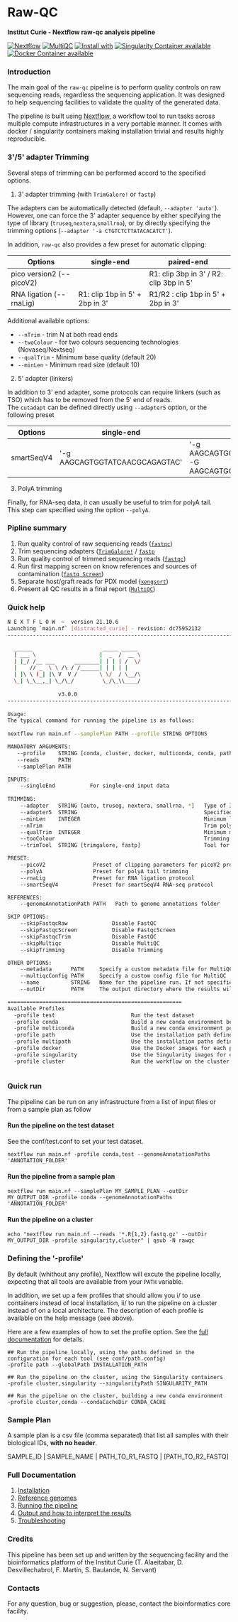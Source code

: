 # Raw-QC 

**Institut Curie - Nextflow raw-qc analysis pipeline**

[![Nextflow](https://img.shields.io/badge/nextflow-%E2%89%A50.32.0-brightgreen.svg)](https://www.nextflow.io/)
[![MultiQC](https://img.shields.io/badge/MultiQC-1.8-blue.svg)](https://multiqc.info/)
[![Install with](https://anaconda.org/anaconda/conda-build/badges/installer/conda.svg)](https://conda.anaconda.org/anaconda)
[![Singularity Container available](https://img.shields.io/badge/singularity-available-7E4C74.svg)](https://singularity.lbl.gov/)
[![Docker Container available](https://img.shields.io/badge/docker-available-003399.svg)](https://www.docker.com/)

### Introduction

The main goal of the `raw-qc` pipeline is to perform quality controls on raw sequencing reads, regardless the sequencing application.
It was designed to help sequencing facilities to validate the quality of the generated data.

The pipeline is built using [Nextflow](https://www.nextflow.io), a workflow tool to run tasks across multiple compute infrastructures in a very portable manner. 
It comes with docker / singularity containers making installation trivial and results highly reproducible.

### 3'/5' adapter Trimming

Several steps of trimming can be performed accord to the specified options.

1. 3' adapter trimming (with `TrimGalore!` or `fastp`)

The adapters can be automatically detected (default, `--adapter 'auto'`).  
However, one can force the 3' adapter sequence by either specifying the type of library (`truseq`,`nextera`,`smallrna`), 
or by directly specifying the trimming options (`--adapter '-a CTGTCTCTTATACACATCT'`).

In addition, `raw-qc` also provides a few preset for automatic clipping:

| Options                   | single-end                     | paired-end                               |
|---------------------------|--------------------------------|------------------------------------------|
| pico version2 (--picoV2)  |                                | R1: clip 3bp in 3' / R2: clip 3bp in 5'  |
| RNA ligation (--rnaLig)   | R1: clip 1bp in 5' + 2bp in 3' | R1/R2 :  clip 1bp in 5' + 2bp in 3'      |

Additional available options:

* `--nTrim` - trim N at both read ends
* `--twoColour` - for two colours sequencing technologies (Novaseq/Nextseq)
* `--qualTrim` - Minimum base quality (default 20)
* `--minLen` - Minimum read size (default 10)

2. 5' adapter (linkers)

In addition to 3' end adapter, some protocols can require linkers (such as TSO) which has to be removed from the 5' end of reads.  
The `cutadapt` can be defined directly using `--adapter5` option, or the following preset

| Options                   | single-end                     | paired-end                                                  |
|---------------------------|--------------------------------|-------------------------------------------------------------|
| smartSeqV4                | '-g AAGCAGTGGTATCAACGCAGAGTAC' | '-g AAGCAGTGGTATCAACGCAGAGTAC -G AAGCAGTGGTATCAACGCAGAGTAC' |


3. PolyA trimming

Finally, for RNA-seq data, it can usually be useful to trim for polyA tail.  
This step can specified using the option `--polyA`.


### Pipline summary

1. Run quality control of raw sequencing reads ([`fastqc`](https://www.bioinformatics.babraham.ac.uk/projects/fastqc/))
2. Trim sequencing adapters ([`TrimGalore!`](https://github.com/FelixKrueger/TrimGalore) / [`fastp`](https://github.com/OpenGene/fastp)
3. Run quality control of trimmed sequencing reads ([`fastqc`](https://www.bioinformatics.babraham.ac.uk/projects/fastqc/))
4. Run first mapping screen on know references and sources of contamination ([`fastq Screen`](https://www.bioinformatics.babraham.ac.uk/projects/fastq_screen/))
5. Separate host/graft reads for PDX model ([`xengsort`](https://gitlab.com/genomeinformatics/xengsort))
6. Present all QC results in a final report ([`MultiQC`](http://multiqc.info/))

### Quick help

```bash
N E X T F L O W  ~  version 21.10.6
Launching `main.nf` [distracted_curie] - revision: dc75952132
------------------------------------------------------------------------

  ______                      _____ _____ 
  | ___ \                    |  _  /  __ \
  | |_/ /__ ___      ________| | | | /  \/
  |    // _  \ \ /\ / /______| | | | |    
  | |\ \ (_| |\ V  V /       \ \/  / \__/\
  \_| \_\__,_| \_/\_/         \_/\_\\____/
			
                v3.0.0
------------------------------------------------------------------------
							   
Usage:
The typical command for running the pipeline is as follows:
									   
nextflow run main.nf --samplePlan PATH --profile STRING OPTIONS

MANDATORY ARGUMENTS:
   --profile    STRING [conda, cluster, docker, multiconda, conda, path, multipath, singularity]  Configuration profile to use. Can use multiple (comma separated).
   --reads      PATH                                                                              Path to input data (must be surrounded with quotes)
   --samplePlan PATH                                                                              Path to sample plan (csv format) with raw reads (if `--reads` is not specified)

INPUTS:
    --singleEnd           For single-end input data
	
TRIMMING:
	--adapter   STRING [auto, truseg, nextera, smallrna, *]   Type of 3prime adapter to trim
	--adapter5  STRING                                        Specified cutadapt options for 5prime adapter trimming
	--minLen    INTEGER                                       Minimum length of trimmed sequences
	--nTrim                                                   Trim poly-N sequence at the end of the reads
	--qualTrim  INTEGER                                       Minimum mapping quality for trimming
	--tooColour                                               Trimming for NextSeq/NovaSeq sequencers
	--trimTool  STRING [trimgalore, fastp]                    Tool for 3prime adapter trimming and auto-detection

PRESET:
	--picoV2               Preset of clipping parameters for picoV2 protocol
	--polyA                Preset for polyA tail trimming
	--rnaLig               Preset for RNA ligation protocol
	--smartSeqV4           Preset for smartSeqV4 RNA-seq protocol

REFERENCES:
	--genomeAnnotationPath PATH   Path to genome annotations folder

SKIP OPTIONS:
	--skipFastqcRaw              Disable FastQC
	--skipFastqcScreen           Disable FastqcScreen
	--skipFastqcTrim             Disable FastQC
	--skipMultiqc                Disable MultiQC
	--skipTrimming               Disable Trimming

OTHER OPTIONS:
	--metadata      PATH     Specify a custom metadata file for MultiQC
	--multiqcConfig PATH     Specify a custom config file for MultiQC
	--name          STRING   Name for the pipeline run. If not specified, Nextflow will automatically generate a random mnemonic
	--outDir        PATH     The output directory where the results will be saved

=======================================================
Available Profiles
  -profile test                        Run the test dataset
  -profile conda                       Build a new conda environment before running the pipeline. Use `--condaCacheDir` to define the conda cache path
  -profile multiconda                  Build a new conda environment per process before running the pipeline. Use `--condaCacheDir` to define the conda cache path
  -profile path                        Use the installation path defined for all tools. Use `--globalPath` to define the insallation path
  -profile multipath                   Use the installation paths defined for each tool. Use `--globalPath` to define the insallation path
  -profile docker                      Use the Docker images for each process
  -profile singularity                 Use the Singularity images for each process. Use `--singularityPath` to define the insallation path
  -profile cluster                     Run the workflow on the cluster, instead of locally
  
```

### Quick run

The pipeline can be run on any infrastructure from a list of input files or from a sample plan as follow

#### Run the pipeline on the test dataset
See the conf/test.conf to set your test dataset.

```
nextflow run main.nf -profile conda,test --genomeAnnotationPaths 'ANNOTATION_FOLDER'

```

#### Run the pipeline from a sample plan

```
nextflow run main.nf --samplePlan MY_SAMPLE_PLAN --outDir MY_OUTPUT_DIR -profile conda --genomeAnnotationPaths 'ANNOTATION_FOLDER'

```

#### Run the pipeline on a cluster

```
echo "nextflow run main.nf --reads '*.R{1,2}.fastq.gz' --outDir MY_OUTPUT_DIR -profile singularity,cluster" | qsub -N rawqc

```

### Defining the '-profile'

By default (whithout any profile), Nextflow will excute the pipeline locally, expecting that all tools are available from your `PATH` variable.

In addition, we set up a few profiles that should allow you i/ to use containers instead of local installation, ii/ to run the pipeline on a cluster instead of on a local architecture.
The description of each profile is available on the help message (see above).

Here are a few examples of how to set the profile option. See the [full documentation](docs/profiles.md) for details.

```
## Run the pipeline locally, using the paths defined in the configuration for each tool (see conf/path.config)
-profile path --globalPath INSTALLATION_PATH 

## Run the pipeline on the cluster, using the Singularity containers
-profile cluster,singularity --singularityPath SINGULARITY_PATH 

## Run the pipeline on the cluster, building a new conda environment
-profile cluster,conda --condaCacheDir CONDA_CACHE 
```

### Sample Plan

A sample plan is a csv file (comma separated) that list all samples with their biological IDs, **with no header**.


SAMPLE_ID | SAMPLE_NAME | PATH_TO_R1_FASTQ | [PATH_TO_R2_FASTQ]

### Full Documentation

1. [Installation](docs/installation.md)
2. [Reference genomes](docs/referenceGenomes.md)
3. [Running the pipeline](docs/usage.md)
4. [Output and how to interpret the results](docs/output.md)
5. [Troubleshooting](docs/troubleshooting.md)

### Credits

This pipeline has been set up and written by the sequencing facility and the bioinformatics platform of the Institut Curie (T. Alaeitabar, D. Desvillechabrol, F. Martin, S. Baulande, N. Servant)

### Contacts

For any question, bug or suggestion, please, contact the bioinformatics core facility.



